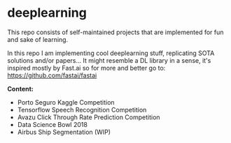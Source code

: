 # deeplearning

This repo consists of self-maintained projects that are implemented for fun and sake of learning. 

In this repo I am implementing cool deeplearning stuff, replicating SOTA solutions and/or papers...
It might resemble a DL library in a sense, it's inspired mostly by Fast.ai so for more and better go to:
https://github.com/fastai/fastai

**Content:**

- Porto Seguro Kaggle Competition
- Tensorflow Speech Recognition Competition
- Avazu Click Through Rate Prediction Competition
- Data Science Bowl 2018 
- Airbus Ship Segmentation (WIP)

